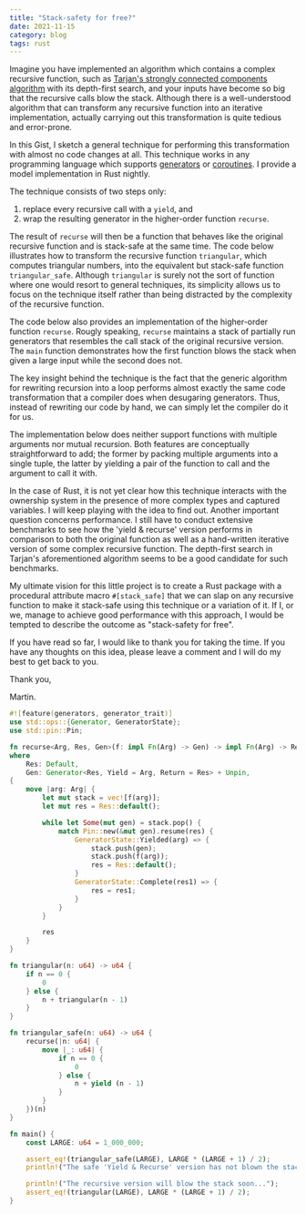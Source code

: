 ```yaml
---
title: "Stack-safety for free?"
date: 2021-11-15
category: blog
tags: rust
---
```


Imagine you have implemented an algorithm which contains a complex recursive
function, such as
[Tarjan's strongly connected components algorithm][tarjans_algorithm]
with its depth-first search, and your inputs have become so big that the
recursive calls blow the stack. Although there is a well-understood algorithm
that can transform any recursive function into an iterative implementation,
actually carrying out this transformation is quite tedious and error-prone.

In this Gist, I sketch a general technique for performing this transformation
with almost no code changes at all. This technique works in any programming
language which supports [generators][generator] or [coroutines][coroutine].
I provide a model implementation in Rust nightly.

The technique consists of two steps only:

1. replace every recursive call with a `yield`, and
1. wrap the resulting generator in the higher-order function `recurse`.

The result of `recurse` will then be a function that behaves like the original
recursive function and is stack-safe at the same time. The code below
illustrates how to transform the recursive function `triangular`, which
computes triangular numbers, into the equivalent but stack-safe function
`triangular_safe`. Although `triangular` is surely not the sort of function
where one would resort to general techniques, its simplicity allows us to
focus on the technique itself rather than being distracted by the complexity
of the recursive function.

The code below also provides an implementation of the higher-order function
`recurse`. Rougly speaking, `recurse` maintains a stack of partially run
generators that resembles the call stack of the original recursive version.
The `main` function demonstrates how the first function blows the stack when
given a large input while the second does not.

The key insight behind the technique is the fact that the generic algorithm
for rewriting recursion into a loop performs almost exactly the same code
transformation that a compiler does when desugaring generators. Thus, instead
of rewriting our code by hand, we can simply let the compiler do it for us.

The implementation below does neither support functions with multiple
arguments nor mutual recursion. Both features are conceptually straightforward
to add; the former by packing multiple arguments into a single tuple, the
latter by yielding a pair of the function to call and the argument to call it
with.

In the case of Rust, it is not yet clear how this technique interacts with
the ownership system in the presence of more complex types and captured
variables. I will keep playing with the idea to find out. Another important
question concerns performance. I still have to conduct extensive benchmarks to
see how the 'yield & recurse' version performs in comparison to both the
original function as well as a hand-written iterative version of some complex
recursive function. The depth-first search in Tarjan's aforementioned
algorithm seems to be a good candidate for such benchmarks.

My ultimate vision for this little project is to create a Rust package with a
procedural attribute macro `#[stack_safe]` that we can slap on any recursive
function to make it stack-safe using this technique or a variation of it.
If I, or we, manage to achieve good performance with this approach, I would be
tempted to describe the outcome as "stack-safety for free".

If you have read so far, I would like to thank you for taking the time. If
you have any thoughts on this idea, please leave a comment and I will do my
best to get back to you.

Thank you,

Martin.

```rust
#![feature(generators, generator_trait)]
use std::ops::{Generator, GeneratorState};
use std::pin::Pin;

fn recurse<Arg, Res, Gen>(f: impl Fn(Arg) -> Gen) -> impl Fn(Arg) -> Res
where
    Res: Default,
    Gen: Generator<Res, Yield = Arg, Return = Res> + Unpin,
{
    move |arg: Arg| {
        let mut stack = vec![f(arg)];
        let mut res = Res::default();

        while let Some(mut gen) = stack.pop() {
            match Pin::new(&mut gen).resume(res) {
                GeneratorState::Yielded(arg) => {
                    stack.push(gen);
                    stack.push(f(arg));
                    res = Res::default();
                }
                GeneratorState::Complete(res1) => {
                    res = res1;
                }
            }
        }

        res
    }
}

fn triangular(n: u64) -> u64 {
    if n == 0 {
        0
    } else {
        n + triangular(n - 1)
    }
}

fn triangular_safe(n: u64) -> u64 {
    recurse(|n: u64| {
        move |_: u64| {
            if n == 0 {
                0
            } else {
                n + yield (n - 1)
            }
        }
    })(n)
}

fn main() {
    const LARGE: u64 = 1_000_000;

    assert_eq!(triangular_safe(LARGE), LARGE * (LARGE + 1) / 2);
    println!("The safe 'Yield & Recurse' version has not blown the stack!");

    println!("The recursive version will blow the stack soon...");
    assert_eq!(triangular(LARGE), LARGE * (LARGE + 1) / 2);
}
```

[tarjans_algorithm]: https://en.wikipedia.org/wiki/Tarjan%27s_strongly_connected_components_algorithm
[generator]: https://en.wikipedia.org/wiki/Generator_(computer_programming)
[coroutine]: https://en.wikipedia.org/wiki/Coroutine
